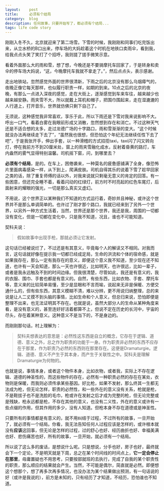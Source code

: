 ```yaml
---
layout:    post
title:     必须有个结局
category:  blog
description: 任何故事，只要开始写了，都必须有个结局...
tags: life code story
---
```

刚刚入冬不久，北京就迎来了第二场雪。下雪的时候，我刚刚和同事们吃完饭出来，从立水桥的B口出来，停车场的大妈趁着这个时机在地铁口卖雨伞，看到我，给我点点头笑了笑打了个招呼，我则搓了搓手微笑示意。

看着外面那么大的雨和雪，想了想，今晚还是不要骑摩托车回家了，于是转身和卖伞的停车场大妈说，“这，今晚摩托车我就不拿走了。”，然后点点头，表示感谢。

走出地铁站，忽然感觉外面的世界很清新，下雨之后的北京没有那么乌烟瘴气的，夜晚正像它每天那样，也似履行职责一样，如期的到来。10点之后的北京的夜晚，有那么一点进入深夜的感觉，走在大街上，逐渐感觉到车来车往，越来越少也越来越安静。雨夹雪不大，所以就戴上耳机和帽子，把围巾围起来，走在湿漉漉的人行道上，打开音乐，世界就仿佛只剩下自己了。

无须说，这种感觉我非常喜欢，享乐于此，所以下雨还是下雪对我来说影响不大。呼出一口气，看着白雾在我眼前形成又消散，忽然想到存在和消亡。不过这种天气还是不适合想的太多，走过龙德广场的十字路口，雨和雪渐渐的变大。“这个时候就没办法再继续走下去了”，“虽然我也很想，但恐怕这个年纪无法继续任性下去了吧”，于是我张开手，伸出手套，以一种滑稽的方式招揽taxi，taxi闪了闪又转向灯，停在我前方不到20厘米处，窗上的雨夹雪融化成水，反射着昏黄的路灯，车内盎然的雾气显得特别温馨。司机摇下窗，问，到哪里去？

**必须有个结局**，是的。在车上，困倦袭来，一种莫名的疲惫感铺满了全身，像恐怖片里面病毒感染一样，从下到上，爬满皮肤。司机自得其乐的说着下雪了趁早回家之类的话，除了重复师傅的话以外，对我来说就只剩毫无意义的肯定的回答。有一些困意，但还完全睡不着，看着闪动的红绿灯，前方时不时亮起的红色车尾灯，后面射来的耀眼的强光，一切是那么真实又虚幻。

不用说，这个世界正以某种我们不知道的方式运行着，奇妙并且神秘，或许这个世界并不是那么单调简单的。也许过了刚才那个路口，我就已经来到了另外一个世界，以另外一种方式生活着，当然，世界还是那个世界，我还是我，周围的一切都没有变化，但是一切都在变化中，只是我不知道，况且，谁也不可能知道。

契科夫说：

> 假如故事中出现手枪，那就必须让它发射。

这句话已经被说烂了，不过还是有其意义，毕竟每个人的解读又不相同。对我而言，这句话就好像在提示我一切都已经成定局，生命的洪流和个体的宿命感，就是如果我存在，那么一定有我存在的意义，即便这个意义我不知道，至少现在还不知道，也许有一天会知道，那么一天也许很近，比如明天，也许很远，比如一辈子，或者是我永远触及不到的时间边缘。但我很清楚，尽管如此，我还是有意义的，我的衣服、围巾、手套也都是有意义的。自然，有些东西，比如衣物、手套、摩托车等，意义来的比较简单易懂，至少是显眼和不言而喻，说起来无非是保暖、方便交通什么的，但有些东西，其意义模糊不清，难以分辨，更不用说归纳整理，总的来说是让人二丈摸不到头脑的事情，比如生命和个人意义，但总归来说，恐怕即便是整理不出来，也无法证明其不存在。也就是说，虽然大部分人的生命从某种角度来看，是没有意义的，甚至连好好活着都算不上，但说不定在历史的长河中，宇宙的尽头，存在着某种意义。这种意义不是当下的，不是身边的。

而刚刚那句话，村上理解为：

> 契科夫想表达的意思是：必然性这东西是自立的概念，它存在于逻辑、道德、意义之外，总之作为职责的功能于一身。作为职责非必然的东西不应存在于那里，作为职责乃必然的东西则在那里存在。这便是Dramaturgie。逻辑、道德、意义不产生于其本身，而产生于关联性之中。契科夫是理解Dramaturgie为何物的。

也就是说，事情本身，或者这个物件本身，比如衣物，或者我，实际上不存在逻辑、道德的神圣性的，而这些物件的存在，必然有一种职责必然的存在在某处，衣物则是保暖，而我则必须传承某些基因。好比枪，如果不发射，那么终其一生都无法成为枪，但无论怎样，职责的必然性，和一些外在的意义没有关系，枪就是枪，不是鞋拔子也不是洗脸的毛巾，枪或许在发射之后才成为完整的枪，但无论完整或是残缺，枪永远都是枪，不存在其他的意义，也没有二义性，外在的意义或许有一些点缀的作用，但其作用的多少，没有人知道。但枪本身不存在道德或是神圣性。

只要所有的事情都是有意义的，就不用纠结于过程，不过所有的故事，一旦开始了，就必须有一个结局。你看，我无法告知任何人过程应该是怎样的，或许根本就没有**应该**这回事，但无论是怎样的过程，过的舒心也好、经历曲折也好、幸福美满也好、悲伤痛苦也好，所有的故事，一旦开始，就必须有一个结局。

所以说了这么多的废话，是想说什么呢。只是想说，分手也好，房子也好，最终就会下一个定论，不是明天就是下周，总之在某个时间线的时间点上，**它一定会停止在那里**，毋庸置疑也不用思考，只要按部就班的去执行，完成了自我的某个职责性的职责，那么顺应的结果就会产生。当然，不可能是偶尔，简直就是必然。即便想这个想那个，想了再多次再多情况，也没办法为某个结果做出预测，有一句话说的好（或许是我说的），前方是未知的，只有经历了才知道，不经历，恐怕谁也不知道。
